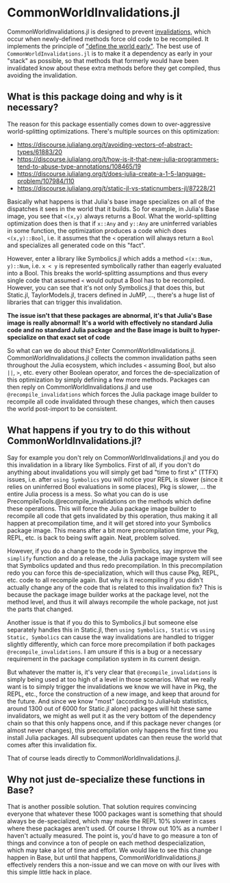 # CommonWorldInvalidations.jl

CommonWorldInvalidations.jl is designed to prevent
[invalidations](https://timholy.github.io/SnoopCompile.jl/stable/tutorials/invalidations/#What-are-invalidations?),
which occur when newly-defined methods force old code to be recompiled. It implements the principle of
["define the world early"](https://timholy.github.io/SnoopCompile.jl/stable/tutorials/invalidations/#Method-1:-defer-compilation-until-the-full-world-is-known).
The best use of `CommonWorldInvalidations.jl` is to make it a dependency as early in your "stack" as possible,
so that methods that formerly would have been invalidated know about these extra methods before they get
compiled, thus avoiding the invalidation.

## What is this package doing and why is it necessary?

The reason for this package essentially comes down to over-aggressive world-splitting optimizations. There's
multiple sources on this optimization:

  - https://discourse.julialang.org/t/avoiding-vectors-of-abstract-types/61883/20
  - https://discourse.julialang.org/t/how-is-it-that-new-julia-programmers-tend-to-abuse-type-annotations/108465/19
  - https://discourse.julialang.org/t/does-julia-create-a-1-5-language-problem/107984/110
  - https://discourse.julialang.org/t/static-jl-vs-staticnumbers-jl/87228/21

Basically what happens is that Julia's base image specializes on all of the dispatches it sees in the
world that it builds. So for example, in Julia's Base image, you see that `<(x,y)` always returns a Bool.
What the world-splitting optimization does then is that if `x::Any` and `y::Any` are uninferred variables
in some function, the optimization produces a code which does `<(x,y)::Bool`, i.e. it assumes that the
`<` operation will always return a `Bool` and specializes all generated code on this "fact".

However, enter a library like Symbolics.jl which adds a method `<(x::Num, y)::Num`, i.e. `x < y` is
represented symbolically rather than eagerly evaluated into a Bool. This breaks the world-splitting
assumptions and thus every single code that assumed `<` would output a Bool has to be recompiled.
However, you can see that it's not only Symbolics.jl that does this, but Static.jl, TaylorModels.jl,
tracers defined in JuMP, ..., there's a huge list of libraries that can trigger this invalidation.

**The issue isn't that these packages are abnormal, it's that Julia's Base image is really abnormal!**
**It's a world with effectively no standard Julia code and no standard Julia package**
**and the Base image is built to hyper-specialize on that exact set of code**

So what can we do about this? Enter CommonWorldInvalidations.jl. CommonWorldInvalidations.jl collects the common
invalidation paths seen throughout the Julia ecosystem, which includes `<` assuming Bool, but also
`||`, `>`, etc. every other Boolean operator, and forces the de-specialization of this optimization
by simply defining a few more methods. Packages can then reply on CommonWorldInvalidations.jl and use
`@recompile_invalidations` which forces the Julia package image builder to recompile all code
invalidated through these changes, which then causes the world post-import to be consistent.

## What happens if you try to do this without CommonWorldInvalidations.jl?

Say for example you don't rely on CommonWorldInvalidations.jl and you do this invalidation in a library
like Symbolics. First of all, if you don't do anything about invalidations you will simply get
bad "time to first x" (TTFX) issues, i.e. after `using Symbolics` you will notice your REPL is
slower (since it relies on uninferred Bool evaluations in some places), Pkg is slower, ... the
entire Julia process is a mess. So what you can do is use PrecompileTools.@recompile_invalidations
on the methods which define these operations. This will force the Julia package image builder
to recompile all code that gets invalidated by this operation, thus making it all happen at
precompilation time, and it will get stored into your Symbolics package image. This means after
a bit more precompilation time, your Pkg, REPL, etc. is back to being swift again. Neat, problem
solved.

However, if you do a change to the code in Symbolics, say improve the `simplify` function
and do a release, the Julia package image system will see that Symbolics updated and thus
redo precompilation. In this precompilation redo you can force this de-specialization, which will
thus cause Pkg, REPL, etc. code to all recompile again. But why is it recompiling if you didn't
actually change any of the code that is related to this invalidation fix? This is because the package
image builder works at the package level, not the method level, and thus it will always recompile
the whole package, not just the parts that changed.

Another issue is that if you do this to Symbolics.jl but someone else separately handles this in
Static.jl, then `using Symbolics, Static` vs `using Static, Symbolics` can cause the way invalidations
are handled to trigger slightly differently, which can force more precompilation if both packages
`@recompile_invalidations`. I am unsure if this is a bug or a necessary requirement in the package
compilation system in its current design.

But whatever the matter is, it's very clear that `@recompile_invalidations` is simply being used at
too high of a level in those scenarios. What we really want is to simply trigger the invalidations
we know we will have in Pkg, the REPL, etc., force the construction of a new image, and keep that
around for the future. And since we know "most" (according to JuliaHub statistics, around 1300 out of
6000 for Static.jl alone) packages will hit these same invalidators, we might as well put it as the
very bottom of the dependency chain so that this only happens once, and if this package never changes
(or almost never changes), this precompilation only happens the first time you install Julia packages.
All subsequent updates can then reuse the world that comes after this invalidation fix.

That of course leads directly to CommonWorldInvalidations.jl.

## Why not just de-specialize these functions in Base?

That is another possible solution. That solution requires convincing everyone that whatever these
1000 packages want is something that should always be de-specialized, which may make the REPL 10% slower
in cases where these packages aren't used. Of course I throw out 10% as a number I haven't actually measured.
The point is, you'd have to go measure a ton of things and convince a ton of people on each method
despecialization, which may take a lot of time and effort. We would like to see this change happen in Base,
but until that happens, CommonWorldInvalidations.jl effectively renders this a non-issue and we can
move on with our lives with this simple little hack in place.
